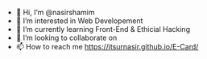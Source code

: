 - 👋 Hi, I’m @nasirshamim
- 👀 I’m interested in Web Developement
- 🌱 I’m currently learning Front-End & Ethicial Hacking
- 💞️ I’m looking to collaborate on 
- 📫 How to reach me https://itsurnasir.github.io/E-Card/

<!---
nasirshamim/nasirshamim is a ✨ special ✨ repository because its `README.md` (this file) appears on your GitHub profile.
You can click the Preview link to take a look at your changes.
--->
